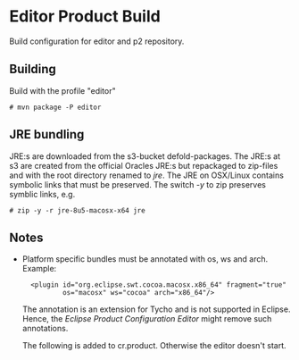 # Editor Product Build

Build configuration for editor and p2 repository.

## Building

Build with the profile "editor"

    # mvn package -P editor

## JRE bundling

JRE:s are downloaded from the s3-bucket defold-packages. The JRE:s at s3 are created
from the official Oracles JRE:s but repackaged to zip-files and with the root
directory renamed to *jre*. The JRE on OSX/Linux contains symbolic links that
must be preserved. The switch *-y* to zip preserves symblic links, e.g.


    # zip -y -r jre-8u5-macosx-x64 jre


## Notes

* Platform specific bundles must be annotated with os, ws and arch. Example:

        <plugin id="org.eclipse.swt.cocoa.macosx.x86_64" fragment="true"
                os="macosx" ws="cocoa" arch="x86_64"/>

  The annotation is an extension for Tycho and is not supported in Eclipse. Hence, the *Eclipse Product Configuration Editor*
  might remove such annotations.


  The following is added to cr.product. Otherwise the editor doesn't start.

     <configurations>
         <plugin id="org.eclipse.core.runtime" autoStart="true" startLevel="0" />
         <plugin id="org.eclipse.equinox.ds" autoStart="true" startLevel="2" />
     </configurations>
